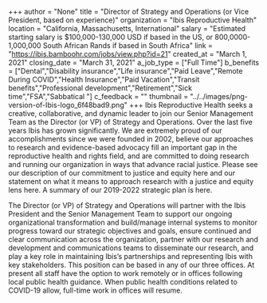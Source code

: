 +++
author = "None"
title = "Director of Strategy and Operations (or Vice President, based on experience)"
organization = "Ibis Reproductive Health"
location = "California, Massachusetts, International"
salary = "Estimated starting salary is $100,000-130,000 USD if based in the US, or 800,0000-1,000,000 South African Rands if based in South Africa"
link = "https://ibis.bamboohr.com/jobs/view.php?id=21"
created_at = "March 1, 2021"
closing_date = "March 31, 2021"
a_job_type = ["Full Time"]
b_benefits = ["Dental","Disability insurance","Life insurance","Paid Leave","Remote During COVID","Health Insurance","Paid Vacation","Transit benefits","Professional development","Retirement","Sick time","FSA","Sabbatical "]
c_feedback = ""
thumbnail = "../../images/png-version-of-Ibis-logo_6f48bad9.png"
+++
Ibis Reproductive Health seeks a creative, collaborative, and dynamic leader to join our Senior Management Team as the Director (or VP) of Strategy and Operations. Over the last five years Ibis has grown significantly. We are extremely proud of our accomplishments since we were founded in 2002, believe our approaches to research and evidence-based advocacy fill an important gap in the reproductive health and rights field, and are committed to doing research and running our organization in ways that advance racial justice. Please see our description of our commitment to justice and equity here and our statement on what it means to approach research with a justice and equity lens here.  A summary of our 2019-2022 strategic plan is here.

The Director (or VP) of Strategy and Operations will partner with the Ibis President and the Senior Management Team to support our ongoing organizational transformation and build/manage internal systems to monitor progress toward our strategic objectives and goals, ensure continued and clear communication across the organization, partner with our research and development and communications teams to disseminate our research, and play a key role in maintaining Ibis’s partnerships and representing Ibis with key stakeholders. This position can be based in any of our three offices. At present all staff have the option to work remotely or in offices following local public health guidance. When public health conditions related to COVID-19 allow, full-time work in offices will resume.